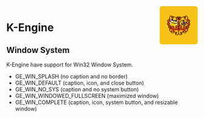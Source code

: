 <img src="img/logo.png" alt="K-Engine Logo" align="right" width=100 />

# K-Engine

## Window System

K-Engine have support for Win32 Window System.
- GE_WIN_SPLASH (no caption and no border)
- GE_WIN_DEFAULT (caption, icon, and close button)
- GE_WIN_NO_SYS (caption and no system button)
- GE_WIN_WINDOWED_FULLSCREEN (maximized window)
- GE_WIN_COMPLETE (caption, icon, system button, and resizable window)
